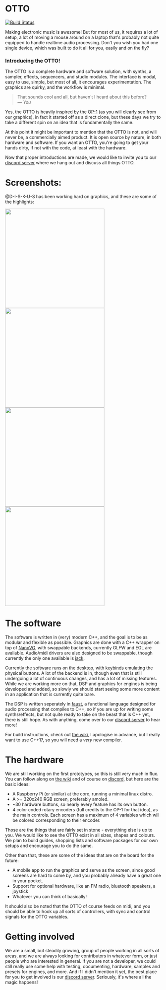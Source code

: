 # OTTO

[![Build Status](https://travis-ci.org/topisani/OTTO.svg?branch=master)](https://travis-ci.org/topisani/OTTO)

Making electronic music is awesome! But for most of us, it requires a lot of setup, a lot of moving a mouse around on a laptop that's probably not quite equipped to handle realtime audio processing. Don't you wish you had one single device, which was built to do it all for you, easily and on the fly?

### Introducing the OTTO!  
The OTTO is a complete hardware and software solution, with synths, a sampler, effects, sequencers, and studio modules. The interface is modal, easy to use, simple, but most of all, it encourages experimentation. The graphics are quirky, and the workflow is minimal.

> That sounds cool and all, but haven't I heard about this before? <br>
>   — _You_

Yes, the OTTO is heavily inspired by the [OP-1](https://teenage.engineering/products/op-1) (as you will clearly see from our graphics), in fact it started off as a direct clone, but these days we try to take a different spin on an idea that is fundamentally the same.

At this point it might be important to mention that the OTTO is not, and will never be, a commercially aimed product. It is open source by nature, in both hardware and software. If you want an OTTO, you're going to get your hands dirty, if not with the code, at least with the hardware.

Now that proper introductions are made, we would like to invite you to our [discord server](https://discord.gg/4cV9Ucz) where we hang out and discuss all things OTTO.

# Screenshots:  
@D-I-S-K-U-S has been working hard on graphics, and these are some of the highlights:

<img src="doc-src/images/1.png" width="320px"> <img src="doc-src/images/2.png" width="320px">
<img src="doc-src/images/3.png" width="320px"> <img src="doc-src/images/4.png" width="320px">

# The software
The software is written in (very) modern C++, and the goal is to be as modular and flexible as possible. Graphics are done with a C++ wrapper on top of [NanoVG](https://github.com/memononen/nanovg), with swappable backends, currently GLFW and EGL are avaliable. Audio/midi drivers are also designed to be swappable, though currently the only one available is [jack](http://jackaudio.org).

Currently the software runs on the desktop, with [keybinds](https://github.com/topisani/OTTO/wiki/Keyboard-mapping) emulating the physical buttons. A lot of the backend is in, though even that is still undergoing a lot of continuous changes, and has a lot of missing features. While we are working more on that, DSP and graphics for engines is being developed and added, so slowly we should start seeing some more content in an application that is currently quite bare.

The DSP is written seperately in [faust](http://faust.grame.fr), a functional language designed for audio processing that compiles to C++, so if you are up for writing some synths/effects, but not quite ready to take on the beast that is C++ yet, there is still hope. As with anything, come over to our [discord server](https://discord.gg/VF6DNP7) to hear more!

For build instructions, check out [the wiki](https://github.com/topisani/OTTO/wiki/Compiling-and-Running), I apologise in advance, but I really want to use C++17, so you will need a _very_ new compiler.

# The hardware
We are still working on the first prototypes, so this is still very much in flux. You can follow along on [the wiki](https://github.com/topisani/OTTO/wiki/Hardware) and of course on [discord](https://discord.gg/PxCvXZp), but here are the basic ideas:

 - A Raspberry Pi (or similar) at the core, running a minimal linux distro.
 - A >= 320x240 RGB screen, preferably amoled.
 - ~30 hardware buttons, so nearly every feature has its own button.
 - 4 color coded rotary encoders (full credits to the OP-1 for that idea), as the main controls. Each screen has a maximum of 4 variables which will be colored corresponding to their encoder.

Those are the things that are fairly set in stone - everything else is up to you. We would like to see the OTTO exist in all sizes, shapes and colours. We plan to build guides, shopping lists and software packages for our own setups and encourage you to do the same.

Other than that, these are some of the ideas that are on the board for the future:

 - A mobile app to run the graphics and serve as the screen, since good screens are hard to come by, and you probably already have a great one in your pocket.
 - Support for optional hardware, like an FM radio, bluetooth speakers, a joystick
 - Whatever you can think of basically!
 
It should also be noted that the OTTO of course feeds on midi, and you should be able to hook up all sorts of controllers, with sync and control signals for the OTTO variables.

# Getting involved
We are a small, but steadily growing, group of people working in all sorts of areas, and we are always looking for contributors in whatever form, or just people who are interested in general. If you are not a developer, we could still really use some help with testing, documenting, hardware, samples and presets for engines, and more. And if I didn't mention it yet, the best place for you to get involved is our [discord server](https://discord.gg/4cV9Ucz). Seriously, it's where all the magic happens!

